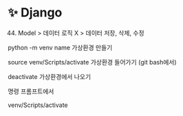 # ✨ Django

44. Model > 데이터 로직 X > 데이터 저장, 삭제, 수정



python -m venv name 가상환경 만들기

source venv/Scripts/activate 가상환경 들어가기 (git bash에서)

deactivate 가상환경에서 나오기



명령 프롬프트에서

venv/Scripts/activate




